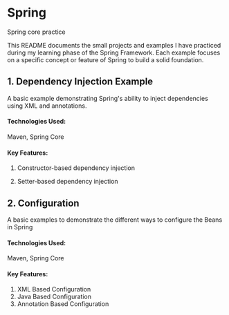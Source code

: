 # Spring
Spring core practice

This README documents the small projects and examples I have practiced during my learning phase of the Spring Framework. Each example focuses on a specific concept or feature of Spring to build a solid foundation.

## 1. Dependency Injection Example
A basic example demonstrating Spring's ability to inject dependencies using XML and annotations.

#### Technologies Used:
Maven, Spring Core

#### Key Features:

1. Constructor-based dependency injection

2. Setter-based dependency injection


## 2. Configuration
A basic examples to demonstrate the different ways to configure the Beans in Spring

#### Technologies Used:
Maven, Spring Core

#### Key Features:
1. XML Based Configuration
2. Java Based Configuration
3. Annotation Based Configuration
